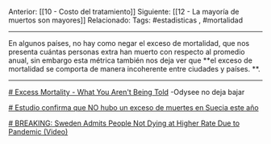 Anterior: [[10 - Costo del tratamiento]]
Siguiente: [[12 - La mayoría de muertos son mayores]]
Relacionado:
Tags: #estadisticas , #mortalidad

--------------------------------------------------------------

En algunos países, no hay como negar el exceso de mortalidad, que nos presenta cuántas personas extra han muerto con respecto al promedio anual, sin embargo esta métrica también nos deja ver que **el exceso de mortalidad se comporta de manera incoherente entre ciudades y países. **. 

--------------------------------------------------------------


[# Excess Mortality - What You Aren't Being Told](https://odysee.com/@drsambailey:c/excess-mortality-what-you-aren-t-being:0) 
  -Odysee no deja bajar
  
[# Estudio confirma que NO hubo un exceso de muertes en Suecia este año](https://trikooba.com/estudio-confirma-que-no-hubo-un-exceso-de-muertes-en-suecia-este-ano/)

[# BREAKING: Sweden Admits People Not Dying at Higher Rate Due to Pandemic (Video)](https://rairfoundation.com/breaking-sweden-admits-people-not-dying-at-higher-rate-due-to-pandemic-video/)


